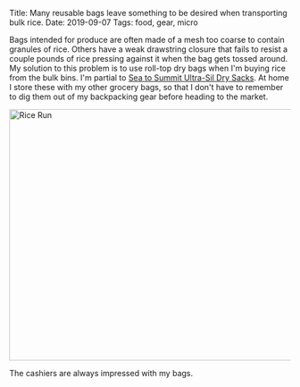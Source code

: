Title: Many reusable bags leave something to be desired when transporting bulk rice.
Date: 2019-09-07
Tags: food, gear, micro

Bags intended for produce are often made of a mesh too coarse to contain granules of rice. Others have a weak drawstring closure that fails to resist a couple pounds of rice pressing against it when the bag gets tossed around. My solution to this problem is to use roll-top dry bags when I'm buying rice from the bulk bins. I'm partial to [Sea to Summit Ultra-Sil Dry Sacks](https://seatosummitusa.com/products/ultra-sil-dry-sack). At home I store these with my other grocery bags, so that I don't have to remember to dig them out of my backpacking gear before heading to the market.

<a href="https://www.flickr.com/photos/pigmonkey/48696620052/in/dateposted/" title="Rice Run"><img src="https://live.staticflickr.com/65535/48696620052_8b2ec97ba4_c.jpg" width="800" height="450" alt="Rice Run"></a>

The cashiers are always impressed with my bags.

